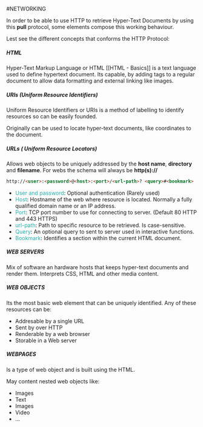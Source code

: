 #NETWORKING 

In order to be able to use HTTP to retrieve Hyper-Text Documents by using this **pull** protocol, some elements compose this working behaviour.

Lest see the different concepts that conforms the HTTP Protocol: 
##### HTML 

Hyper-Text Markup Language or HTML [[HTML - Basics]] is a text language used to define hypertext document. Its capable, by adding tags to a regular document to allow data formatting and external linking like images. 

##### URIs (Uniform Resource Identifiers)

Uniform Resource Identifiers or URIs is a method of labelling to identify resources so can be easily founded. 

Originally can be used to locate hyper-text documents, like coordinates to the document. 

##### URLs ( Uniform Resource Locators)

Allows web objects to be uniquely addressed by the **host name**, **directory** and **filename**. 
For webs the schema will always be **http(s)://**

```markdown
http://<user>:<password>@<host>:<port>/<url-path>? <query>#<bookmark>
```

 * <span style="color:LightSeaGreen;">User and password</span>: Optional authentication (Rarely used)
 * <span style="color:LightSeaGreen;">Host</span>: Hostname of the web where resource is located. Normally a fully qualified domain name or an IP address. 
 * <span style="color:LightSeaGreen;">Port</span>: TCP port number to use for connecting to server. (Default 80 HTTP and 443 HTTPS)
 * <span style="color:LightSeaGreen;">url-path</span>: Path to specific resource to be retrieved. Is case-sensitive. 
 * <span style="color:LightSeaGreen;">Query</span>: An optional query to sent to server used in interactive functions.
 * <span style="color:LightSeaGreen;">Bookmark</span>: Identifies a section within the current HTML document. 

##### WEB SERVERS

Mix of software an hardware hosts that keeps hyper-text documents and render them. Interprets CSS, HTML and other media content. 


##### WEB OBJECTS

Its the most basic web element that can be uniquely identified. Any of these resources can be: 

* Addresable by a single URL
* Sent by over HTTP
* Renderable by a web browser
* Storable in a Web server

##### WEBPAGES

Is a type of web object and is built using the HTML. 

May content nested web objects like: 
* Images
* Text
* Images
* Video
* ...

